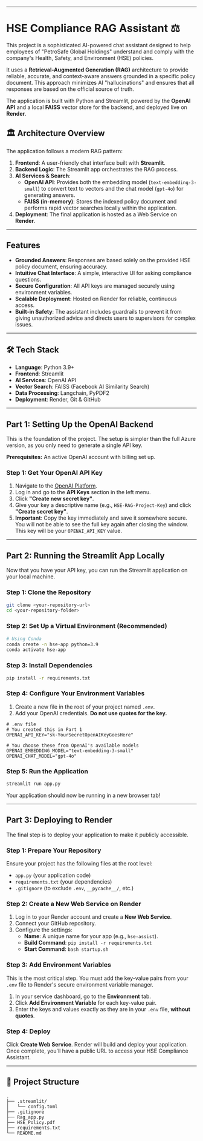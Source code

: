 
-----

# HSE Compliance RAG Assistant ⚖️

This project is a sophisticated AI-powered chat assistant designed to help employees of "PetroSafe Global Holdings" understand and comply with the company's Health, Safety, and Environment (HSE) policies.

It uses a **Retrieval-Augmented Generation (RAG)** architecture to provide reliable, accurate, and context-aware answers grounded in a specific policy document. This approach minimizes AI "hallucinations" and ensures that all responses are based on the official source of truth.

The application is built with Python and Streamlit, powered by the **OpenAI API** and a local **FAISS** vector store for the backend, and deployed live on **Render**.

## 🏛️ Architecture Overview

The application follows a modern RAG pattern:

1.  **Frontend**: A user-friendly chat interface built with **Streamlit**.
2.  **Backend Logic**: The Streamlit app orchestrates the RAG process.
3.  **AI Services & Search**:
      * **OpenAI API**: Provides both the embedding model (`text-embedding-3-small`) to convert text to vectors and the chat model (`gpt-4o`) for generating answers.
      * **FAISS (in-memory)**: Stores the indexed policy document and performs rapid vector searches locally within the application.
4.  **Deployment**: The final application is hosted as a Web Service on **Render**.

-----

##  Features

  * **Grounded Answers**: Responses are based solely on the provided HSE policy document, ensuring accuracy.
  * **Intuitive Chat Interface**: A simple, interactive UI for asking compliance questions.
  * **Secure Configuration**: All API keys are managed securely using environment variables.
  * **Scalable Deployment**: Hosted on Render for reliable, continuous access.
  * **Built-in Safety**: The assistant includes guardrails to prevent it from giving unauthorized advice and directs users to supervisors for complex issues.

-----

## 🛠️ Tech Stack

  * **Language**: Python 3.9+
  * **Frontend**: Streamlit
  * **AI Services**: OpenAI API
  * **Vector Search**: FAISS (Facebook AI Similarity Search)
  * **Data Processing**: Langchain, PyPDF2
  * **Deployment**: Render, Git & GitHub

-----

##  Part 1: Setting Up the OpenAI Backend

This is the foundation of the project. The setup is simpler than the full Azure version, as you only need to generate a single API key.

**Prerequisites:** An active OpenAI account with billing set up.

### Step 1: Get Your OpenAI API Key

1.  Navigate to the [OpenAI Platform](https://platform.openai.com/api-keys).
2.  Log in and go to the **API Keys** section in the left menu.
3.  Click **"Create new secret key"**.
4.  Give your key a descriptive name (e.g., `HSE-RAG-Project-Key`) and click **"Create secret key"**.
5.  **Important**: Copy the key immediately and save it somewhere secure. You will not be able to see the full key again after closing the window. This key will be your `OPENAI_API_KEY` value.

-----

##  Part 2: Running the Streamlit App Locally

Now that you have your API key, you can run the Streamlit application on your local machine.

### Step 1: Clone the Repository

```bash
git clone <your-repository-url>
cd <your-repository-folder>
```

### Step 2: Set Up a Virtual Environment (Recommended)

```bash
# Using Conda
conda create -n hse-app python=3.9
conda activate hse-app
```

### Step 3: Install Dependencies

```bash
pip install -r requirements.txt
```

### Step 4: Configure Your Environment Variables

1.  Create a new file in the root of your project named `.env`.
2.  Add your OpenAI credentials. **Do not use quotes for the key.**

<!-- end list -->

```env
# .env file
# You created this in Part 1
OPENAI_API_KEY="sk-YourSecretOpenAIKeyGoesHere"

# You choose these from OpenAI's available models
OPENAI_EMBEDDING_MODEL="text-embedding-3-small"
OPENAI_CHAT_MODEL="gpt-4o"
```

### Step 5: Run the Application

```bash
streamlit run app.py
```

Your application should now be running in a new browser tab\!

-----

##  Part 3: Deploying to Render

The final step is to deploy your application to make it publicly accessible.

### Step 1: Prepare Your Repository

Ensure your project has the following files at the root level:

  * `app.py` (your application code)
  * `requirements.txt` (your dependencies)
  * `.gitignore` (to exclude `.env`, `__pycache__/`, etc.)
 



### Step 2: Create a New Web Service on Render

1.  Log in to your Render account and create a **New Web Service**.
2.  Connect your GitHub repository.
3.  Configure the settings:
      * **Name**: A unique name for your app (e.g., `hse-assist`).
      * **Build Command**: `pip install -r requirements.txt`
      * **Start Command**: `bash startup.sh`

### Step 3: Add Environment Variables

This is the most critical step. You must add the key-value pairs from your `.env` file to Render's secure environment variable manager.

1.  In your service dashboard, go to the **Environment** tab.
2.  Click **Add Environment Variable** for each key-value pair.
3.  Enter the keys and values exactly as they are in your `.env` file, **without quotes**.

### Step 4: Deploy

Click **Create Web Service**. Render will build and deploy your application. Once complete, you'll have a public URL to access your HSE Compliance Assistant.

-----

## 📂 Project Structure

```
.
├── .streamlit/
│   └── config.toml
├── .gitignore
├── Rag_app.py
├── HSE_Policy.pdf
├── requirements.txt
└── README.md
```
